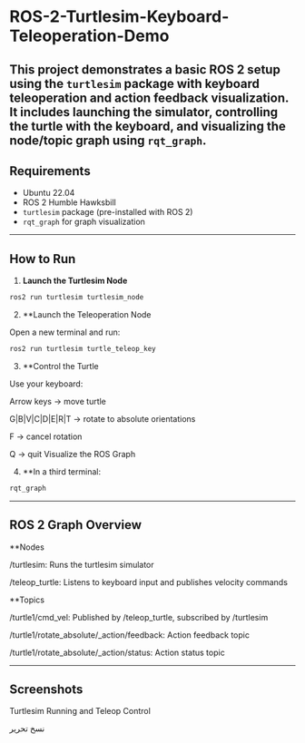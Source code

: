 # ROS-2-Turtlesim-Keyboard-Teleoperation-Demo
This project demonstrates a basic ROS 2 setup using the `turtlesim` package with keyboard teleoperation and action feedback visualization. It includes launching the simulator, controlling the turtle with the keyboard, and visualizing the node/topic graph using `rqt_graph`.
---

## Requirements

- Ubuntu 22.04
- ROS 2 Humble Hawksbill
- `turtlesim` package (pre-installed with ROS 2)
- `rqt_graph` for graph visualization

---

##  How to Run

1. **Launch the Turtlesim Node**

```bash
ros2 run turtlesim turtlesim_node
```
2. **Launch the Teleoperation Node

Open a new terminal and run:

```bash
ros2 run turtlesim turtle_teleop_key
```
3. **Control the Turtle

Use your keyboard:

Arrow keys → move turtle

G|B|V|C|D|E|R|T → rotate to absolute orientations

F → cancel rotation

Q → quit
Visualize the ROS Graph

4. **In a third terminal:

```bash
rqt_graph
```
---

## ROS 2 Graph Overview
**Nodes

/turtlesim: Runs the turtlesim simulator

/teleop_turtle: Listens to keyboard input and publishes velocity commands

**Topics

/turtle1/cmd_vel: Published by /teleop_turtle, subscribed by /turtlesim

/turtle1/rotate_absolute/_action/feedback: Action feedback topic

/turtle1/rotate_absolute/_action/status: Action status topic

---

## Screenshots
Turtlesim Running and Teleop Control




نسخ
تحرير
